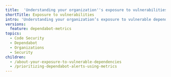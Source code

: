 ```yaml
---
title:  'Understanding your organization''s exposure to vulnerabilities'
shortTitle: Exposure to vulnerabilities
intro: 'Understanding your organization’s exposure to vulnerable dependencies is crucial for identifying and prioritizing security risks. This awareness allows you to prioritize remediation efforts, reduce the likelihood of security breaches, protect sensitive data, and maintain the overall integrity and reputation of the organization.'
versions:
  feature: dependabot-metrics
topics:
  - Code Security
  - Dependabot
  - Organizations
  - Security
children:
  - /about-your-exposure-to-vulnerable-dependencies
  - /prioritizing-dependabot-alerts-using-metrics
---
```

